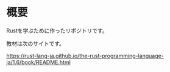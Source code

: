 # 概要

Rustを学ぶために作ったリポジトリです。

教材は次のサイトです。

https://rust-lang-ja.github.io/the-rust-programming-language-ja/1.6/book/README.html
